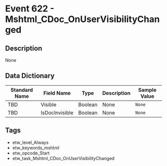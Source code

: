 # Event 622 - Mshtml_CDoc_OnUserVisibilityChanged

## Description
None

## Data Dictionary
|Standard Name|Field Name|Type|Description|Sample Value|
|---|---|---|---|---|
|TBD|Visible|Boolean|None|`None`|
|TBD|IsDocInvisible|Boolean|None|`None`|

## Tags
* etw_level_Always
* etw_keywords_mshtml
* etw_opcode_Start
* etw_task_Mshtml_CDoc_OnUserVisibilityChanged
